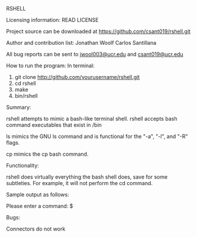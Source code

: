 RSHELL

Licensing information: READ LICENSE

Project source can be downloaded at https://github.com/csant019/rshell.git

Author and contribution list:
Jonathan Woolf
Carlos Santillana

All bug reports can be sent to jwool003@ucr.edu and csant019@ucr.edu

How to run the program:
In terminal:
1. git clone http://github.com/yourusername/rshell.git
2. cd rshell
3. make
4. bin/rshell

Summary:

rshell attempts to mimic a bash-like terminal shell. rshell accepts bash command executables that exist in /bin

ls mimics the GNU ls command and is functional for the "-a", "-l", and "-R" flags.

cp mimics the cp bash command.

Functionality:

rshell does virtually everything the bash shell does, save for some subtleties.
For example, it will not perform the cd command.

Sample output as follows:

Please enter a command:
$

Bugs:

Connectors do not work
